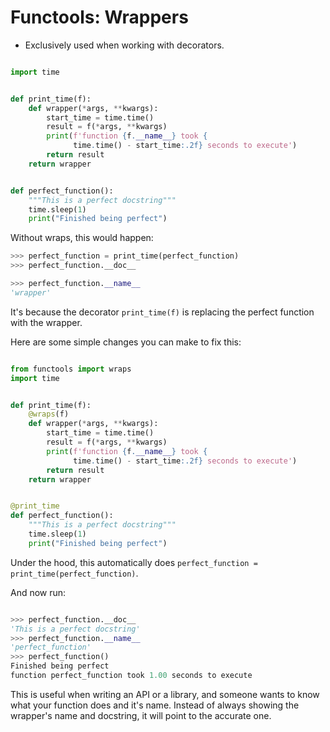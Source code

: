 # Functools: Wrappers

- Exclusively used when working with decorators.
```python

import time


def print_time(f):
    def wrapper(*args, **kwargs):
        start_time = time.time()
        result = f(*args, **kwargs)
        print(f'function {f.__name__} took {
              time.time() - start_time:.2f} seconds to execute')
        return result
    return wrapper


def perfect_function():
    """This is a perfect docstring"""
    time.sleep(1)
    print("Finished being perfect")

```


Without wraps, this would happen: 

```python
>>> perfect_function = print_time(perfect_function)
>>> perfect_function.__doc__

>>> perfect_function.__name__
'wrapper'
```

It's because the decorator `print_time(f)` is replacing the perfect function with the wrapper.

Here are some simple changes you can make to fix this:

```python

from functools import wraps
import time


def print_time(f):
    @wraps(f)
    def wrapper(*args, **kwargs):
        start_time = time.time()
        result = f(*args, **kwargs)
        print(f'function {f.__name__} took {
              time.time() - start_time:.2f} seconds to execute')
        return result
    return wrapper


@print_time
def perfect_function():
    """This is a perfect docstring"""
    time.sleep(1)
    print("Finished being perfect")
```

Under the hood, this automatically does `perfect_function = print_time(perfect_function)`.

And now run:

```python

>>> perfect_function.__doc__
'This is a perfect docstring'
>>> perfect_function.__name__
'perfect_function'
>>> perfect_function()
Finished being perfect
function perfect_function took 1.00 seconds to execute
```

This is useful when writing an API or a library, and someone wants to know what your function does and it's name. Instead of always showing the wrapper's name and docstring, it will point to the accurate one.
